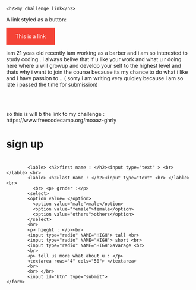 

<html>
<head>
	<style>
a:link, a:visited {
  background-color: #f44336;
  color: white;
  padding: 14px 25px;
  text-align: center;
  text-decoration: none;
  display: inline-block;
}

a:hover, a:active {
  background-color: red;
}
</style>
	
	
	
	
<title> SIGN UP with us</title>
<link rel ="stylesheet" type="text/css" href="mozz.css">
</head>
<body> 
	
	
	
	
	<h2>my challenge link</h2>
<p>A link styled as a button:</p>
<a href="https://www.freecodecamp.org/moaaz-ghrly" target="_blank">This is a link</a>

	

<p> iam 21 yeas old recently iam working as a barber and i am so interested to study coding . i always belive that if u like your work and what u r doing here where u will growup and develop your self to the highest level and thats why i want to join the course because its my chance to do what i like and i have passion to .. ( sorry i am writing very quiqley because i am so late i passed the time for submission) </p>
<br>
<br>
<p> so this  is will b the link to my challenge : https://www.freecodecamp.org/moaaz-ghrly </p>
<h1 id="title"> sign up </h1>
<h1 style="background-color: violet;"></h1>
<div class="login">
	<form action="" method="give">
			
			<lable> <h2>first name : </h2><input type="text" > <br> </lable> <br>
			<lable> <h2>last name : </h2><input type="text" <br> </lable> <br>
			  <br> <p> grnder :</p>
			<select>
			<option value= </option>
			  <option value="male">male</option>
			  <option value="female">female</option>
			  <option value="others">others</option> 
			</select>
			<br>
			<p> hieght : </p><br> 
			<input type="radio" NAME="HIGH"> tall <br>
			<input type="radio" NAME="HIGH"> short <br>
			<input type="radio" NAME="HIGH">avarage <br>
			<br>
			<p> tell us more what about u : </p>
			<textarea rows="4" cols="50"> </textarea>
			<br>
			<br> </br>
			<input id="btn" type="submit">
	</form>
</div>

</BODY>

<!-- this is the end of html-->
</html>

